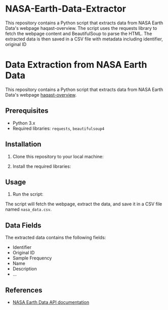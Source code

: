 # NASA-Earth-Data-Extractor
This repository contains a Python script that extracts data from NASA Earth Data's webpage haqast-overview. The script uses the requests library to fetch the webpage content and BeautifulSoup to parse the HTML.  The extracted data is then saved in a CSV file with metadata including identifier, original ID 
# Data Extraction from NASA Earth Data

This repository contains a Python script that extracts data from NASA Earth Data's webpage [haqast-overview](https://www.earthdata.nasa.gov/learn/articles/haqast-overview).
## Prerequisites

- Python 3.x
- Required libraries: `requests`, `beautifulsoup4`
## Installation

1. Clone this repository to your local machine:


2. Install the required libraries:

## Usage

1. Run the script:


The script will fetch the webpage, extract the data, and save it in a CSV file named `nasa_data.csv`.

## Data Fields

The extracted data contains the following fields:

- Identifier
- Original ID
- Sample Frequency
- Name
- Description
- ...

## References

- [NASA Earth Data API documentation](https://www.earthdata.nasa.gov/engage/open-data-services-and-software/api)

